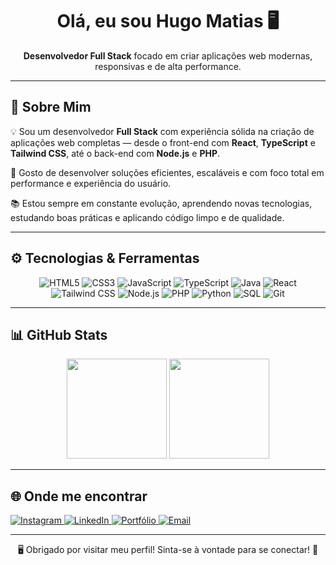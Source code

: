 <h1 align="center">Olá, eu sou Hugo Matias 🖥️</h1>
<p align="center"><strong>Desenvolvedor Full Stack</strong> focado em criar aplicações web modernas, responsivas e de alta performance.</p>

---

## 🧠 Sobre Mim

💡 Sou um desenvolvedor **Full Stack** com experiência sólida na criação de aplicações web completas — desde o front-end com **React**, **TypeScript** e **Tailwind CSS**, até o back-end com **Node.js** e **PHP**.

🚀 Gosto de desenvolver soluções eficientes, escaláveis e com foco total em performance e experiência do usuário.

📚 Estou sempre em constante evolução, aprendendo novas tecnologias, estudando boas práticas e aplicando código limpo e de qualidade.

---
## ⚙️ Tecnologias & Ferramentas

<p align="center">
  <img src="https://img.shields.io/badge/HTML5-E44D26?style=for-the-badge&logo=html5&logoColor=white" alt="HTML5" />
  <img src="https://img.shields.io/badge/CSS3-1572B6?style=for-the-badge&logo=css3&logoColor=white" alt="CSS3" />
  <img src="https://img.shields.io/badge/JavaScript-F7DF1E?style=for-the-badge&logo=javascript&logoColor=black" alt="JavaScript" />
  <img src="https://img.shields.io/badge/TypeScript-3178C6?style=for-the-badge&logo=typescript&logoColor=white" alt="TypeScript" />
  <img src="https://img.shields.io/badge/Java-007396?style=for-the-badge&logo=java&logoColor=white" alt="Java" />
  <img src="https://img.shields.io/badge/React-20232A?style=for-the-badge&logo=react&logoColor=61DAFB" alt="React" />
  <img src="https://img.shields.io/badge/Tailwind-06B6D4?style=for-the-badge&logo=tailwindcss&logoColor=white" alt="Tailwind CSS" />
  <img src="https://img.shields.io/badge/Node.js-339933?style=for-the-badge&logo=nodedotjs&logoColor=white" alt="Node.js" />
  <img src="https://img.shields.io/badge/PHP-777BB4?style=for-the-badge&logo=php&logoColor=white" alt="PHP" />
  <img src="https://img.shields.io/badge/Python-3776AB?style=for-the-badge&logo=python&logoColor=white" alt="Python" />
  <img src="https://img.shields.io/badge/SQL-003B57?style=for-the-badge&logo=mysql&logoColor=white" alt="SQL" />
  <img src="https://img.shields.io/badge/Git-F05032?style=for-the-badge&logo=git&logoColor=white" alt="Git" />
</p>


---

## 📊 GitHub Stats

<p align="center">
  <img height="160em" src="https://github-readme-stats.vercel.app/api?username=hugomatias&show_icons=true&theme=tokyonight&count_private=true" />
  <img height="160em" src="https://github-readme-stats.vercel.app/api/top-langs/?username=hugomatias&layout=compact&theme=tokyonight" />
</p>


---

## 🌐 Onde me encontrar

<p align="left">
  <a href="https://www.instagram.com/seuinstagram" target="_blank">
    <img src="https://img.shields.io/badge/Instagram-E4405F?style=for-the-badge&logo=instagram&logoColor=white" alt="Instagram" />
  </a>
  <a href="https://www.linkedin.com/in/seulinkedin" target="_blank">
    <img src="https://img.shields.io/badge/LinkedIn-0A66C2?style=for-the-badge&logo=linkedin&logoColor=white" alt="LinkedIn" />
  </a>
  <a href="https://hugodeev.github.io/Portifolio/" target="_blank">
    <img src="https://img.shields.io/badge/Portfólio-000000?style=for-the-badge&logo=vercel&logoColor=white" alt="Portfólio" />
  </a>
  <a href="mailto:hugo353637@gmail.com" target="_blank">
    <img src="https://img.shields.io/badge/Gmail-D14836?style=for-the-badge&logo=gmail&logoColor=white" alt="Email" />
  </a>
</p>

---

<p align="center"> 🖥️ Obrigado por visitar meu perfil! Sinta-se à vontade para se conectar! 🚀</p>
